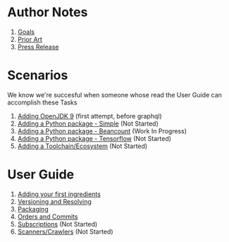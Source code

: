 # Author Notes

1. [Goals](goals.md) 
2. [Prior Art](prior-art.md)
3. [Press Release](press-release.md)

# Scenarios

We know we're succesful when someone whose read the User Guide can accomplish these Tasks

1. [Adding OpenJDK 9](scenarios/openjdk.md) (first attempt, before graphql)
2. [Adding a Python package - Simple](scenarios/pythonpackage-beancount.md) (Not Started)
3. [Adding a Python package - Beancount](scenarios/pythonpackage-beancount.md) (Work In Progress)
4. [Adding a Python package - Tensorflow](scenarios/pythonpackage-tensorflow.md) (Not Started)
5. [Adding a Toolchain/Ecosystem](scenarios/ecosystem.md) (Not Started)


# User Guide


1. [Adding your first ingredients](01-basics.md) 
2. [Versioning and Resolving](02-versions.md) 
3. [Packaging](03-packaging.md)
5. [Orders and Commits](04-orders_and_commits.md)
4. [Subscriptions](05-subscriptions.md) (Not Started)
5. [Scanners/Crawlers](06-scanners.md) (Not Started)

